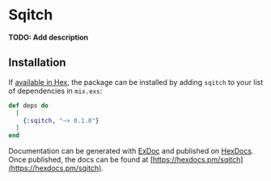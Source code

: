 # Sqitch

**TODO: Add description**

## Installation

If [available in Hex](https://hex.pm/docs/publish), the package can be installed
by adding `sqitch` to your list of dependencies in `mix.exs`:

```elixir
def deps do
  [
    {:sqitch, "~> 0.1.0"}
  ]
end
```

Documentation can be generated with [ExDoc](https://github.com/elixir-lang/ex_doc)
and published on [HexDocs](https://hexdocs.pm). Once published, the docs can
be found at [https://hexdocs.pm/sqitch](https://hexdocs.pm/sqitch).

